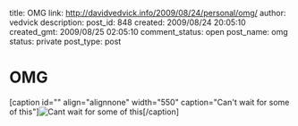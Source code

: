title: OMG
link: http://davidvedvick.info/2009/08/24/personal/omg/
author: vedvick
description: 
post_id: 848
created: 2009/08/24 20:05:10
created_gmt: 2009/08/25 02:05:10
comment_status: open
post_name: omg
status: private
post_type: post

# OMG

[caption id="" align="alignnone" width="550" caption="Can't wait for some of this"]![Cant wait for some of this](http://www.iupui.edu/~psyclubs/pizza_ua%5B1%5D.jpg)[/caption]